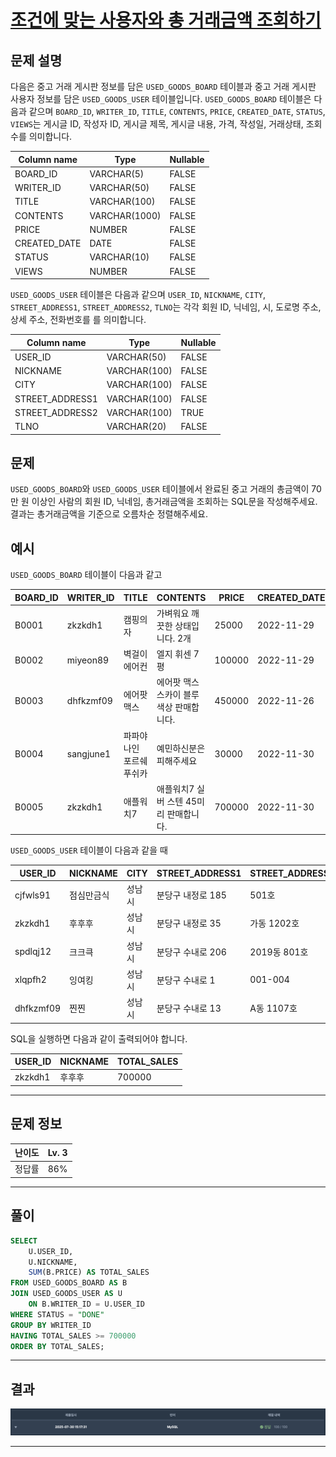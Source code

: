 # [조건에 맞는 사용자와 총 거래금액 조회하기](https://school.programmers.co.kr/learn/courses/30/lessons/164668)

## 문제 설명

다음은 중고 거래 게시판 정보를 담은 `USED_GOODS_BOARD` 테이블과 중고 거래 게시판 사용자 정보를 담은 `USED_GOODS_USER` 테이블입니다. `USED_GOODS_BOARD` 테이블은 다음과 같으며 `BOARD_ID`, `WRITER_ID`, `TITLE`, `CONTENTS`, `PRICE`, `CREATED_DATE`, `STATUS`, `VIEWS`는 게시글 ID, 작성자 ID, 게시글 제목, 게시글 내용, 가격, 작성일, 거래상태, 조회수를 의미합니다.

| Column name  | Type          | Nullable |
| ------------ | ------------- | -------- |
| BOARD_ID     | VARCHAR(5)    | FALSE    |
| WRITER_ID    | VARCHAR(50)   | FALSE    |
| TITLE        | VARCHAR(100)  | FALSE    |
| CONTENTS     | VARCHAR(1000) | FALSE    |
| PRICE        | NUMBER        | FALSE    |
| CREATED_DATE | DATE          | FALSE    |
| STATUS       | VARCHAR(10)   | FALSE    |
| VIEWS        | NUMBER        | FALSE    |

`USED_GOODS_USER` 테이블은 다음과 같으며 `USER_ID`, `NICKNAME`, `CITY`, `STREET_ADDRESS1`, `STREET_ADDRESS2`, `TLNO`는 각각 회원 ID, 닉네임, 시, 도로명 주소, 상세 주소, 전화번호를 를 의미합니다.

| Column name     | Type         | Nullable |
| --------------- | ------------ | -------- |
| USER_ID         | VARCHAR(50)  | FALSE    |
| NICKNAME        | VARCHAR(100) | FALSE    |
| CITY            | VARCHAR(100) | FALSE    |
| STREET_ADDRESS1 | VARCHAR(100) | FALSE    |
| STREET_ADDRESS2 | VARCHAR(100) | TRUE     |
| TLNO            | VARCHAR(20)  | FALSE    |

## 문제

`USED_GOODS_BOARD`와 `USED_GOODS_USER` 테이블에서 완료된 중고 거래의 총금액이 70만 원 이상인 사람의 회원 ID, 닉네임, 총거래금액을 조회하는 SQL문을 작성해주세요. 결과는 총거래금액을 기준으로 오름차순 정렬해주세요.

## 예시

`USED_GOODS_BOARD` 테이블이 다음과 같고

| BOARD_ID | WRITER_ID | TITLE                    | CONTENTS                                 | PRICE  | CREATED_DATE | STATUS | VIEWS |
| -------- | --------- | ------------------------ | ---------------------------------------- | ------ | ------------ | ------ | ----- |
| B0001    | zkzkdh1   | 캠핑의자                 | 가벼워요 깨끗한 상태입니다. 2개          | 25000  | 2022-11-29   | SALE   | 34    |
| B0002    | miyeon89  | 벽걸이 에어컨            | 엘지 휘센 7평                            | 100000 | 2022-11-29   | SALE   | 55    |
| B0003    | dhfkzmf09 | 에어팟 맥스              | 에어팟 맥스 스카이 블루 색상 판매합니다. | 450000 | 2022-11-26   | DONE   | 67    |
| B0004    | sangjune1 | 파파야나인 포르쉐 푸쉬카 | 예민하신분은 피해주세요                  | 30000  | 2022-11-30   | DONE   | 78    |
| B0005    | zkzkdh1   | 애플워치7                | 애플워치7 실버 스텐 45미리 판매합니다.   | 700000 | 2022-11-30   | DONE   | 99    |

`USED_GOODS_USER` 테이블이 다음과 같을 때

| USER_ID   | NICKNAME   | CITY   | STREET_ADDRESS1   | STREET_ADDRESS2 | TLNO        |
| --------- | ---------- | ------ | ----------------- | --------------- | ----------- |
| cjfwls91  | 점심만금식 | 성남시 | 분당구 내정로 185 | 501호           | 01036344964 |
| zkzkdh1   | 후후후     | 성남시 | 분당구 내정로 35  | 가동 1202호     | 01032777543 |
| spdlqj12  | 크크큭     | 성남시 | 분당구 수내로 206 | 2019동 801호    | 01087234922 |
| xlqpfh2   | 잉여킹     | 성남시 | 분당구 수내로 1   | 001-004         | 01064534911 |
| dhfkzmf09 | 찐찐       | 성남시 | 분당구 수내로 13  | A동 1107호      | 01053422914 |

SQL을 실행하면 다음과 같이 출력되어야 합니다.

| USER_ID | NICKNAME | TOTAL_SALES |
| ------- | -------- | ----------- |
| zkzkdh1 | 후후후   | 700000      |

---

## 문제 정보

| 난이도 | Lv. 3 |
| ------ | ----- |
| 정답률 | 86%   |

---

## 풀이

```SQL
SELECT
    U.USER_ID,
    U.NICKNAME,
    SUM(B.PRICE) AS TOTAL_SALES
FROM USED_GOODS_BOARD AS B
JOIN USED_GOODS_USER AS U
    ON B.WRITER_ID = U.USER_ID
WHERE STATUS = "DONE"
GROUP BY WRITER_ID
HAVING TOTAL_SALES >= 700000
ORDER BY TOTAL_SALES;
```

---

## 결과

![결과](./assets/스크린샷%202025-07-30%2015.55.09.png)

---
